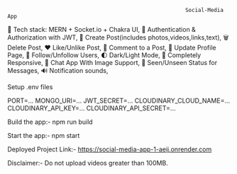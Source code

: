                                                             Social-Media App


🌟 Tech stack: MERN + Socket.io + Chakra UI, 
🎃 Authentication & Authorization with JWT, 
📝 Create Post(includes photos,videos,links,text), 
🗑️ Delete Post, 
❤️ Like/Unlike Post, 
💬 Comment to a Post, 
🥸 Update Profile Page, 
👥 Follow/Unfollow Users, 
🌓 Dark/Light Mode, 
📱 Completely Responsive, 
💬 Chat App With Image Support, 
👀 Seen/Unseen Status for Messages, 
🔊 Notification sounds, 


Setup .env files

PORT=...
MONGO_URI=...
JWT_SECRET=...
CLOUDINARY_CLOUD_NAME=...
CLOUDINARY_API_KEY=...
CLOUDINARY_API_SECRET=...


Build the app:-
npm run build


Start the app:-
npm start

Deployed Project Link:- https://social-media-app-1-aeij.onrender.com


Disclaimer:- Do not upload videos greater than 100MB.
